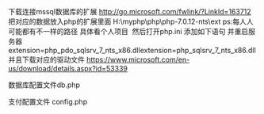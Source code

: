 下载连接mssql数据库的扩展
http://go.microsoft.com/fwlink/?LinkId=163712
把对应的数据放入php的扩展里面
H:\myphp\php\php-7.0.12-nts\ext
ps:每人人可能都有不一样的路径 具体看个人项目  然后打开php.ini 添加如下语句 并重启服务器
extension=php_pdo_sqlsrv_7_nts_x86.dllextension=php_sqlsrv_7_nts_x86.dll
并且下载对应的驱动文件
https://www.microsoft.com/en-us/download/details.aspx?id=53339

数据库配置文件db.php

支付配置文件 config.php
